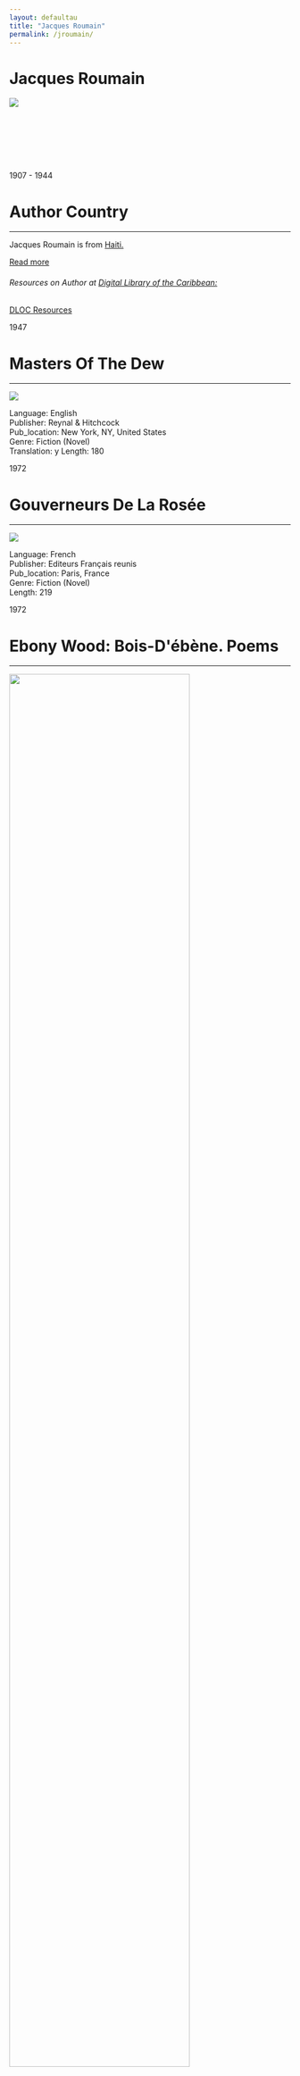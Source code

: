 ```yaml
---
layout: defaultau
title: "Jacques Roumain"
permalink: /jroumain/
---
```

<!-- partial:index.partial.html -->
<div class="content">
    <h1>Jacques Roumain</h1>
    <div class="quote">
        <div><img src="https://upload.wikimedia.org/wikipedia/commons/4/45/Jacquess_Roumain.jpeg" class="logo"></div>
    </div>
    <div class="timeline">
        <div style="padding-bottom:100px;"></div>
        <div class="block">
            <div class="date right"><p class="right">1907 - 1944</p></div>
            <div class="dot"></div>
            <div class="left first">
            <div class="author_country">
                <h1>Author Country</h1><hr>
          <div class="aclocation">  <p>Jacques Roumain is from <a href="{{ site.baseurl }}/5"> Haiti.</a></p> </div>
            <div class="acreadmore">    <a href="https://en.wikipedia.org/wiki/Jacques_Roumain" target="_blank">Read more</a> </div>
            <div class="aclocation">  <h6>Resources on Author at <a href="https://dloc.com" target="_blank">Digital Library of the Caribbean:</a></h6></div>
              <div class="dlocresources"><a href="{{ site.baseurl }}/jroumain_dloc" target="_blank">DLOC Resources</a></div>
            </div>
            </div>
        </div>
        <div class="block">
            <div class="date left"><p class="left">1947</p></div>
            <div class="dot"></div>
            <div class="right">
                <h1>Masters Of The Dew</h1><hr>
                <p><img src="https://pictures.abebooks.com/inventory/md/md31069196130.jpg"></p>
                <p>
                Language: English <br/>
                Publisher: Reynal & Hitchcock <br/>
                Pub_location: New York, NY, United States <br/>
                Genre: Fiction (Novel) <br/>
                Translation: y
                Length: 180 <br/>
                </p>
            </div>
        </div>
        <div class="block">
            <div class="date right"><p class="right">1972</p></div>
            <div class="dot"></div>
            <div class="left">
                <h1>Gouverneurs De La Rosée</h1><hr>
                <p><img src="http://mediatheques.collectivitedemartinique.mq/Ils/digitalCollection/DigitalCollectionThumbnailHandler.ashx?documentId=1331594&size=MEDIUM&fallback=https%3a%2f%2fcovers.archimed.fr%2fCover%2fCG97M%2fMONO%2ffSK0Z0qUwLcB3yqtG7yK3g2%2f2852750287%2fMEDIUM%3ffallback%3dhttp%253a%252f%252fmediatheques.collectivitedemartinique.mq%252fui%252fskins%252fdefault%252fportal%252ffront%252fimages%252fGeneral%252fDocType%252fMONO_MEDIUM.png"></p>
                <p>
                Language: French <br/>
                Publisher: Editeurs Français reunis<br/>
                Pub_location: Paris, France <br/>
                Genre: Fiction (Novel) <br/>
                Length: 219 <br/> </p>
            </div>
        </div>
        <div class="block">
            <div class="date left"><p class="left hide">1972</p></div>
            <div class="dot"></div>
            <div class="right hide">
                <h1>Ebony Wood: Bois-D'ébène. Poems</h1><hr>
                <p><img src="https://images-na.ssl-images-amazon.com/images/I/412qf-v9uWL._SY373_BO1,204,203,200_.jpg" width="80%"> </p>
                <p>
                Language: French <br/>
                Publisher: Interworld Press<br/>
                Pub_location: New York, NY, United States <br/>
                Genre:Poetry Collection <br/>
                Length: 45 <br/>
                </p>
            </div>
        </div>
        <div class="block">
            <div class="date right"><p class="right hide">1972</p></div>
            <div class="dot"></div>
            <div class="left hide">
                <h1>La Montagne Ensorceleé</h1><hr>
                <p><img src="https://books.google.dm/books/content?id=E9oJAQAAIAAJ&printsec=frontcover&img=1&zoom=1&imgtk=AFLRE73VAfOSbCXOK9Z-FMGF_jQyOzZ1eyu6Rdzzl92gdVVD-IT0AglOTegFtvBOBrg8oqjAJPfmZLMDT6RQRF30Or7_OWsRPbvMTbQzrspBcNQnB0n-FjWYo9xFTBk0pO7G6k8RTiV8" height="100%" width = "70%"></p>
                <p>
                Language: Haitian Creole <br/>
                Publisher: Messidor<br/>
                Pub_location: Paris, France <br/>
                Genre:Fiction(Novel)<br/>
                Length: 285 <br/>
                </p>
            </div>
        </div>
  <!-- partial -->
<script src='https://cdnjs.cloudflare.com/ajax/libs/jquery/3.1.1/jquery.min.js'></script><script  src="{{ site.baseurl }}/assets/js/authorscript.js"></script>
